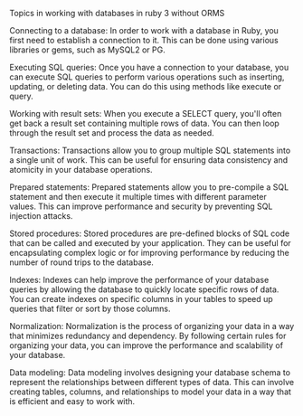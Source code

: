 Topics in working with databases in ruby 3 without ORMS

Connecting to a database: In order to work with a database in Ruby, you first need to establish a connection to it. This can be done using various libraries or gems, such as MySQL2 or PG.

Executing SQL queries: Once you have a connection to your database, you can execute SQL queries to perform various operations such as inserting, updating, or deleting data. You can do this using methods like execute or query.

Working with result sets: When you execute a SELECT query, you'll often get back a result set containing multiple rows of data. You can then loop through the result set and process the data as needed.

Transactions: Transactions allow you to group multiple SQL statements into a single unit of work. This can be useful for ensuring data consistency and atomicity in your database operations.

Prepared statements: Prepared statements allow you to pre-compile a SQL statement and then execute it multiple times with different parameter values. This can improve performance and security by preventing SQL injection attacks.

Stored procedures: Stored procedures are pre-defined blocks of SQL code that can be called and executed by your application. They can be useful for encapsulating complex logic or for improving performance by reducing the number of round trips to the database.

Indexes: Indexes can help improve the performance of your database queries by allowing the database to quickly locate specific rows of data. You can create indexes on specific columns in your tables to speed up queries that filter or sort by those columns.

Normalization: Normalization is the process of organizing your data in a way that minimizes redundancy and dependency. By following certain rules for organizing your data, you can improve the performance and scalability of your database.

Data modeling: Data modeling involves designing your database schema to represent the relationships between different types of data. This can involve creating tables, columns, and relationships to model your data in a way that is efficient and easy to work with.
